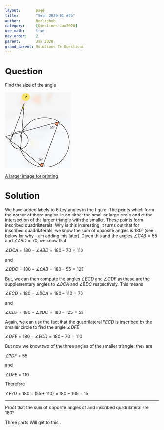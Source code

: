 ```yaml
---
layout:       page
title:        "Soln 2020-01 #7b"
author:       Beelzebub
category:     [Questions Jan2020]
use_math:     true
nav_order:    2
parent:       Jan 2020
grand_parent: Solutions To Questions
---
```



# Question

Find the size of the angle

![](/img/jan2020/angle1_soln.png)

[A larger image for printing](/img/jan2020/angle1_soln.jpeg)



# Solution

We have added labels to 6 key angles in the figure. The points which form the corner of these angles lie on either the small or large circle and at the intersection of the larger triangle with the smaller. These points form inscribed quadrilaterals. Why is this interesting, it turns out that for inscribed quadrilaterals, we know the sum of opposite angles is $180°$ (see below for why - am adding this later). Given this and the angles $\angle{CAB} = 55$ and $\angle{ABD} = 70$, we know that 

$\angle{DCA} = 180 - \angle{ABD} = 180 - 70 = 110$ 

and 

$\angle{BDC} = 180 - \angle{CAB} = 180 - 55 = 125$

But, we can then compute the angles $\angle{ECD}$ and $\angle{CDF}$ as these are the supplementary angles to $\angle{DCA}$ and $\angle{BDC}$ respectively. This means

$\angle{ECD} = 180 - \angle{DCA} = 180 - 110 = 70$

and

$\angle{CDF} = 180 - \angle{BDC} = 180 - 125 = 55$

Again, we can use the fact that the quadrilateral $FECD$ is inscribed by the smaller circle to find the angle $\angle{DFE}$

$\angle{DFE} = 180 - \angle{ECD} = 180 - 70 = 110$

But now we know two of the three angles of the smaller triangle, they are

$\angle{?DF} = 55$

and 

$\angle{DFE} = 110$

Therefore

$\angle{F?D} = 180 - (55 + 110) = 180 - 165 = 15$

---

Proof that the sum of opposite angles of and inscribed quadrilateral are $180°$

Three parts
Will get to this..

 
